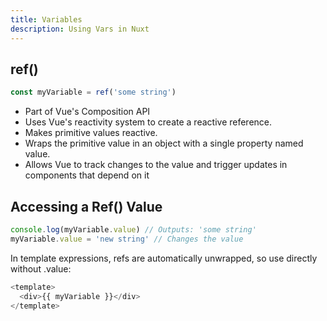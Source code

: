```yaml
---
title: Variables
description: Using Vars in Nuxt
---
```


## ref()

```js
const myVariable = ref('some string')
```

- Part of Vue's Composition API
- Uses Vue's reactivity system to create a reactive reference.
- Makes primitive values reactive.
- Wraps the primitive value in an object with a single property named value.
- Allows Vue to track changes to the value and trigger updates in components that depend on it

## Accessing a Ref() Value

```js
console.log(myVariable.value) // Outputs: 'some string'
myVariable.value = 'new string' // Changes the value
```

In template expressions, refs are automatically unwrapped, so use directly without .value:

```js
<template>
  <div>{{ myVariable }}</div>
</template>
```

